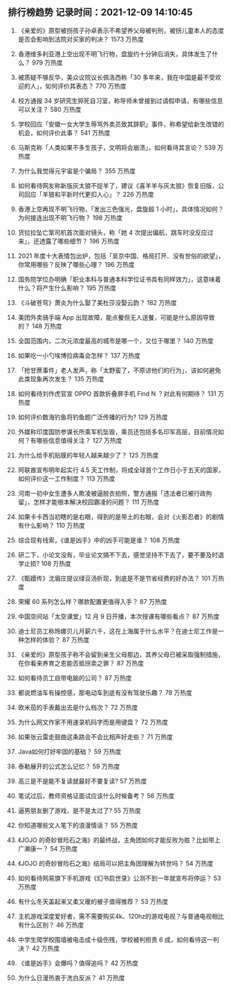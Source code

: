 
## 排行榜趋势 记录时间：2021-12-09 14:10:45
  
  1. 《亲爱的》原型被拐孩子孙卓表示不希望养父母被判刑，被拐儿童本人的态度是否会影响到法院对买家的判决？ 1573 万热度
    
  2. 香港维多利亚港上空出现不明飞行物，盘旋约十分钟后消失，具体发生了什么？ 979 万热度
    
  3. 被质疑不够反华，美众议院议长佩洛西称「30 多年来，我在中国是最不受欢迎的人」，如何评价其表态？ 770 万热度
    
  4. 校方通报 34 岁研究生猝死自习室，称导师未曾接到过请假申请，有哪些信息可以关注？ 580 万热度
    
  5. 学校回应「安徽一女大学生辱骂外卖员致其辞职」事件，称希望给新生改错的机会，如何评价此事？ 541 万热度
    
  6. 马斯克称「人类如果不多生孩子，文明将会崩溃」，如何看待其言论？ 539 万热度
    
  7. 为什么我觉得元宇宙是个骗局？ 355 万热度
    
  8. 如何看待网友称新版灰太狼不捉羊了，建议《喜羊羊与灰太狼》恢复旧版，公司回应「羊狼和平新时代更扣人心」？ 226 万热度
    
  9. 香港上空再现不明飞行物，「发出三色强光，盘旋超 1 小时」，具体情况如何？为何接连出现不明飞行物？ 198 万热度
    
  10. 货拉拉坠亡案司机首次面对镜头，称「她 4 次提出偏航，跳车时没反应过来」，还透露了哪些细节？ 196 万热度
    
  11. 2021 年度十大表情包出炉，包括「吴京中国、格局打开、没有世俗的欲望」，你常用哪些？反映了哪些心理？ 196 万热度
    
  12. 国务院学位办明确「职业本科与普通本科学位证书具有同样效力」，这意味着什么？将产生什么影响？ 195 万热度
    
  13. 《斗破苍穹》萧炎为什么娶了美杜莎没娶云韵？ 182 万热度
    
  14. 美团外卖骑手端 App 出现故障，能点餐但无人送餐，可能是什么原因导致的？ 148 万热度
    
  15. 全国范围内，二次元浓度最高的城市是哪一个，又位于哪里？ 140 万热度
    
  16. 如果吃一小勺埃博拉病毒会怎样？ 137 万热度
    
  17. 「抢甘蔗事件」老人发声，称「太野蛮了，不原谅他们的行为」，该如何避免此类现象再次发生？ 135 万热度
    
  18. 如何看待刘作虎官宣 OPPO 首款折叠屏手机 Find N ？对此有何期待？ 131 万热度
    
  19. 如何评价数海钓鱼将钓鱼题广泛传播的行为? 129 万热度
    
  20. 外媒称印度国防参谋长所乘军机坠毁，乘员还包括多名印军高层，目前情况如何？有哪些信息值得关注？ 127 万热度
    
  21. 为什么给手机贴膜的年轻人越来越少了？ 125 万热度
    
  22. 阿联酋宣布明年起实行 4.5 天工作制，将成全球首个工作日小于五天的国家，如何评价这一工作制度？ 113 万热度
    
  23. 河南一初中女生遭多人欺凌被逼脱衣拍照，警方通报「违法者已被行政拘留」，怎样才能根本解决校园霸凌的问题？ 111 万热度
    
  24. 如果卡卡西当初瞎的是右眼，得到的是带土的右眼，会对《火影忍者》的剧情有什么影响？ 110 万热度
    
  25. 综合现有线索，《谁是凶手》中的凶手可能是谁？ 108 万热度
    
  26. 研二下，小论文没有，毕业论文搞不下去，感觉坚持不下去了，要不要及时退学止损 ​? 108 万热度
    
  27. 《甄嬛传》沈眉庄提议绿豆汤折现，到底是不是节省经费的好办法？ 101 万热度
    
  28. 荣耀 60 系列怎么样？哪款配置更值得入手？ 87 万热度
    
  29. 中国空间站「太空课堂」12 月 9 日开播，本次授课有哪些看点？ 87 万热度
    
  30. 迪士尼员工称玲娜贝儿月薪六千，这在上海属于什么水平？在迪士尼工作是一种怎样的体验？ 87 万热度
    
  31. 《亲爱的》原型孩子称不会留到亲生父母那边，其养父母已被采取强制措施，在你看来养育之恩能否抵拐卖之罪？ 87 万热度
    
  32. 如何看待员工自带电脑的公司？ 87 万热度
    
  33. 都说燃油车有操控感，那电动车到底有没有驾驶乐趣？ 78 万热度
    
  34. 欧米茄的手表戴出去是什么档次？ 72 万热度
    
  35. 为什么网文作家不用速录机码字而是用键盘？ 72 万热度
    
  36. 如果张云雷走鼓曲这条路会不会比相声好走些？ 71 万热度
    
  37. Java如何打好牢固的基础？ 59 万热度
    
  38. 泰勒展开的公式怎么记忆？ 59 万热度
    
  39. 高三是不是能不复读就最好不要复读? 57 万热度
    
  40. 笔试过后，教师资格证面试应该什么时候备考？ 56 万热度
    
  41. 逼男朋友删了游戏，是不是太过了? 55 万热度
    
  42. 你知道哪些文人笔下的浪漫情话？ 55 万热度
    
  43. 《JOJO 的奇妙冒险石之海》的最终战，主角团如何才能反败为胜？比如带上广濑康一？ 54 万热度
    
  44. 《JOJO 的奇妙冒险石之海》结局可以把主角团理解为转世吗？ 54 万热度
    
  45. 如何看待网易旗下手机游戏《幻书启世录》公测不到一年就宣布将停运？ 53 万热度
    
  46. 有什么冬天盖起来又柔又暖的被子值得推荐？ 53 万热度
    
  47. 主机游戏深度爱好者，需不需要购买4k、120hz的游戏电视？与普通电视相比有什么区别？ 46 万热度
    
  48. 中学生爬学校围墙被电击成十级伤残，学校被判担责 6 成，如何看待这一判决？ 42 万热度
    
  49. 《谁是凶手》会爆吗？值得追吗？ 42 万热度
    
  50. 为什么日漫热衷于洗白反派？ 41 万热度
    